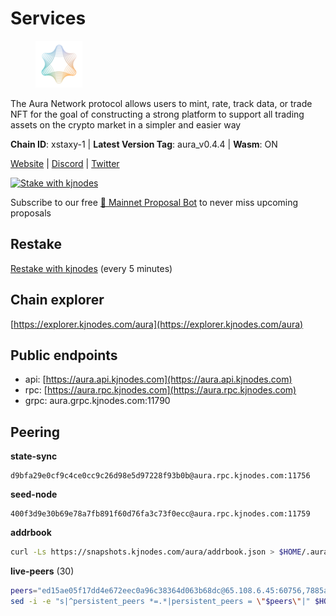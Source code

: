 # Services

<figure><img src="https://raw.githubusercontent.com/kj89/cosmos-images/main/logos/aura.png" alt=""><figcaption></figcaption></figure>

The Aura Network protocol allows users to mint, rate, track data,  or trade NFT for the goal of constructing a strong platform to  support all trading assets on the crypto market in a simpler and easier way

**Chain ID**: xstaxy-1 | **Latest Version Tag**: aura_v0.4.4 | **Wasm**: ON

[Website](https://aura.network) | [Discord](https://discord.gg/hpvF5QcWRf) | [Twitter](https://twitter.com/AuraNetworkHQ)

[![Stake with kjnodes](https://i.ibb.co/cr44Q8j/button-stake-with-kjnodes.png)](https://restake.app/aura/auravaloper17q4k3j6kcslrcuxtj9mxdcgez7kw7jdma8ykjs)

Subscribe to our free [🤖 Mainnet Proposal Bot](https://t.me/kjnodes_proposal_bot) to never miss upcoming proposals

## Restake

[Restake with kjnodes](https://restake.app/aura/auravaloper17q4k3j6kcslrcuxtj9mxdcgez7kw7jdma8ykjs) (every 5 minutes)
## Chain explorer
[https://explorer.kjnodes.com/aura](https://explorer.kjnodes.com/aura)

## Public endpoints

* api: [https://aura.api.kjnodes.com](https://aura.api.kjnodes.com)
* rpc: [https://aura.rpc.kjnodes.com](https://aura.rpc.kjnodes.com)
* grpc: aura.grpc.kjnodes.com:11790

## Peering

**state-sync**

```text
d9bfa29e0cf9c4ce0cc9c26d98e5d97228f93b0b@aura.rpc.kjnodes.com:11756
```

**seed-node**

```text
400f3d9e30b69e78a7fb891f60d76fa3c73f0ecc@aura.rpc.kjnodes.com:11759
```

**addrbook**
```bash
curl -Ls https://snapshots.kjnodes.com/aura/addrbook.json > $HOME/.aura/config/addrbook.json
```

**live-peers** (30)
```bash
peers="ed15ae05f17dd4e672eec0a96c38364d063b68dc@65.108.6.45:60756,7885a9e940b45b9a2183488ca3a901b043b6ed67@144.76.40.53:21756,b6a0d0d030f35ffffcfe92e72ea13933c1adbe62@116.202.174.253:21656,1584b3aa3969def4a9f70555b3b442d334053e94@148.113.159.22:10156,0599779759ed60e12ed39a94cd02d303ba10d591@95.214.52.174:36656,5ce29d0d9ef1230eab07444dd73745d68a832d6f@65.109.106.172:40656,670c0c23a1196e706e058133fbbb156f7f33b352@5.9.95.147:26656,ed68064620cebd196f56335bf801144efa9fb5ef@217.144.98.50:26656,3e05f2b0fdd750511dbff9d3f6a47d3bc3d4b1f0@141.95.204.81:61456,5e87d03a29ceca5e376e55588d9b099bb5d9524f@136.38.83.242:25656,a859027129ee2524b57c43b9ecbe3bcc4d120efb@195.3.222.183:26656,3e7ef25f1c9829351936884618659167400eb0f1@142.132.149.171:26656,aec1624fad0adf47f9b4f7300dcb8bd4d63567f1@57.128.20.163:21756,c2215f1673d21a7462f38bf7fbd16f8567393f7c@13.251.159.166:26656,0179528068da0dfaf61005cf5aa28793ca42b129@85.25.74.163:26656,34d759895c5a451488db34c686e74cb954d86723@65.108.135.212:26656,4f95e3b40a652b758d551a0d3a6cc25603d9e179@38.242.150.61:27656,1f536bba1e1922d8920ab742afd8c78b447c68b2@194.163.178.191:26676,63a90346040657406ddc48a2679e3bfbe17f717a@65.108.195.29:51656,07317346ab58eb4de14fe8c7705863002186d340@142.132.201.53:36656,d2ea7c421c8bb552b84eba4c7924f9e78d3a79ae@176.9.158.219:41256,a8b07b528de5bde0a7d1c09a27d8cf3983905c41@209.159.148.90:26656,dd6474ec049a264abd25248f0fd9178058331fe0@54.179.159.96:26656,e46238ddcf2113b70f59b417994c375e2d67e265@71.236.119.108:40656,c9c0b28dcf2db5f0e7b756986d3326d62ba47e78@144.126.147.58:26656,a19b89ebbf7331f435b8ef100ce501d2377922ea@209.126.116.182:26656,a58b4dec687b60ba05cf9a3e4cd1181b09c0661f@65.109.93.152:34656,5de24f52cd9fa5121752942517c0c195c0682eb9@34.31.163.156:26656,d9bfa29e0cf9c4ce0cc9c26d98e5d97228f93b0b@65.109.88.38:11756,57406c041d38af3bac9acdcb2b4bdc90dc7a8852@88.99.164.158:26656"
sed -i -e "s|^persistent_peers *=.*|persistent_peers = \"$peers\"|" $HOME/.aura/config/config.toml
```
